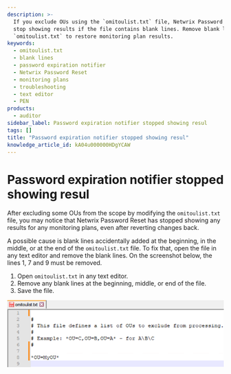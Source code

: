 ```yaml
---
description: >-
  If you exclude OUs using the `omitoulist.txt` file, Netwrix Password Reset may
  stop showing results if the file contains blank lines. Remove blank lines from
  `omitoulist.txt` to restore monitoring plan results.
keywords:
  - omitoulist.txt
  - blank lines
  - password expiration notifier
  - Netwrix Password Reset
  - monitoring plans
  - troubleshooting
  - text editor
  - PEN
products:
  - auditor
sidebar_label: Password expiration notifier stopped showing resul
tags: []
title: "Password expiration notifier stopped showing resul"
knowledge_article_id: kA04u000000HDgYCAW
---
```


# Password expiration notifier stopped showing resul

After excluding some OUs from the scope by modifying the `omitoulist.txt` file, you may notice that Netwrix Password Reset has stopped showing any results for any monitoring plans, even after reverting changes back.

A possible cause is blank lines accidentally added at the beginning, in the middle, or at the end of the `omitoulist.txt` file. To fix that, open the file in any text editor and remove the blank lines. On the screenshot below, the lines 1, 7 and 9 must be removed.

1. Open `omitoulist.txt` in any text editor.
2. Remove any blank lines at the beginning, middle, or end of the file.
3. Save the file.

![image.png](images/ka04u000000HdDR_0EM4u0000084XpS.png)

